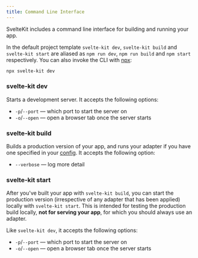```yaml
---
title: Command Line Interface
---
```


SvelteKit includes a command line interface for building and running your app.

In the default project template `svelte-kit dev`, `svelte-kit build` and `svelte-kit start` are aliased as `npm run dev`, `npm run build` and `npm start` respectively. You can also invoke the CLI with [npx](https://www.npmjs.com/package/npx):

```bash
npx svelte-kit dev
```

### svelte-kit dev

Starts a development server. It accepts the following options:

* `-p`/`--port` — which port to start the server on
* `-o`/`--open` — open a browser tab once the server starts

### svelte-kit build

Builds a production version of your app, and runs your adapter if you have one specified in your [config](#configuration). It accepts the following option:

* `--verbose` — log more detail

### svelte-kit start

After you've built your app with `svelte-kit build`, you can start the production version (irrespective of any adapter that has been applied) locally with `svelte-kit start`. This is intended for testing the production build locally, **not for serving your app**, for which you should always use an adapter.

Like `svelte-kit dev`, it accepts the following options:

* `-p`/`--port` — which port to start the server on
* `-o`/`--open` — open a browser tab once the server starts
